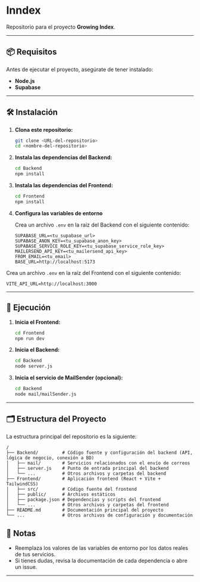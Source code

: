 # Inndex

Repositorio para el proyecto **Growing Index**.

---

## 📦 Requisitos

Antes de ejecutar el proyecto, asegúrate de tener instalado:
- **Node.js**
- **Supabase**
---

## 🛠️ Instalación

1. **Clona este repositorio:**

   ```bash
   git clone <URL-del-repositorio>
   cd <nombre-del-repositorio>
   ```

2. **Instala las dependencias del Backend:**

   ```bash
   cd Backend
   npm install
   ```

3. **Instala las dependencias del Frontend:**

   ```bash
   cd Frontend
   npm install
   ```

4. **Configura las variables de entorno**

   Crea un archivo `.env` en la raíz del Backend con el siguiente contenido:

   ```env
   SUPABASE_URL=<tu_supabase_url>
   SUPABASE_ANON_KEY=<tu_supabase_anon_key>
   SUPABASE_SERVICE_ROLE_KEY=<tu_supabase_service_role_key>
   MAILERSEND_API_KEY=<tu_mailersend_api_key>
   FROM_EMAIL=<tu_email>
   BASE_URL=http://localhost:5173
   ```

Crea un archivo `.env` en la raíz del Frontend con el siguiente contenido:

   ```env
   VITE_API_URL=http://localhost:3000
   ```

---

## 🚀 Ejecución

1. **Inicia el Frontend:**

   ```bash
   cd Frontend
   npm run dev
   ```

2. **Inicia el Backend:**

   ```bash
   cd Backend
   node server.js
   ```

3. **Inicia el servicio de MailSender (opcional):**

   ```bash
   cd Backend
   node mail/mailSender.js
   ```

---


## 🗂️ Estructura del Proyecto

La estructura principal del repositorio es la siguiente:

```
/
├── Backend/         # Código fuente y configuración del backend (API, lógica de negocio, conexión a BD)
│   ├── mail/        # Servicios relacionados con el envío de correos
│   ├── server.js    # Punto de entrada principal del backend
│   └── ...          # Otros archivos y carpetas del backend
├── Frontend/        # Aplicación frontend (React + Vite + TailwindCSS)
│   ├── src/         # Código fuente del frontend
│   ├── public/      # Archivos estáticos
│   ├── package.json # Dependencias y scripts del frontend
│   └── ...          # Otros archivos y carpetas del frontend
├── README.md        # Documentación principal del proyecto
└── ...              # Otros archivos de configuración y documentación
```

## 📄 Notas


- Reemplaza los valores de las variables de entorno por los datos reales de tus servicios.
- Si tienes dudas, revisa la documentación de cada dependencia o abre un issue.

---